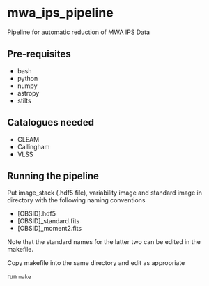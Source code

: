 # mwa_ips_pipeline
Pipeline for automatic reduction of MWA IPS Data

## Pre-requisites
- bash
- python
- numpy
- astropy
- stilts

## Catalogues needed
- GLEAM
- Callingham
- VLSS

## Running the pipeline

Put image_stack (.hdf5 file), variability image and standard image in directory with the following naming conventions
- [OBSID].hdf5
- [OBSID]_standard.fits
- [OBSID]_moment2.fits

Note that the standard names for the latter two can be edited in the makefile.

Copy makefile into the same directory and edit as appropriate

run `make`
